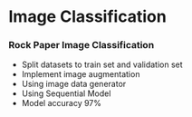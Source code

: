 # Image Classification
### Rock Paper Image Classification

- Split datasets to train set and validation set
- Implement image augmentation
- Using image data generator
- Using Sequential Model
- Model accuracy 97%